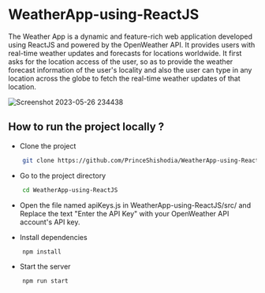 # WeatherApp-using-ReactJS

The Weather App is a dynamic and feature-rich web application developed using ReactJS and powered by the OpenWeather API. It provides users with real-time weather updates and forecasts for locations worldwide.
It first asks for the location access of the user, so as to provide the weather forecast information of the user's locality and also the user can type in any location across the globe to fetch the real-time weather updates of that location. 

![Screenshot 2023-05-26 234438](https://github.com/PrinceShishodia/WeatherApp-using-ReactJS/assets/95168097/3d81d79a-4610-448a-9bed-56d2123b52ba)


## How to run the project locally ?
  

- Clone the project

```bash
    git clone https://github.com/PrinceShishodia/WeatherApp-using-ReactJS
```

 - Go to the project directory

```bash
    cd WeatherApp-using-ReactJS
```

- Open the file named apiKeys.js in WeatherApp-using-ReactJS/src/
  and Replace the text "Enter the API Key" with your OpenWeather  API account's API key.


- Install dependencies

```bash
    npm install
```

- Start the server

```bash
    npm run start
```



